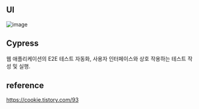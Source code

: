 ## UI
![image](https://github.com/user-attachments/assets/63adcc60-46b8-4a66-b7ba-3d33aeabf469)

## Cypress
웹 애플리케이션의 E2E 테스트 자동화, 사용자 인터페이스와 상호 작용하는 테스트 작성 및 실행.

## reference
https://cookie.tistory.com/93
